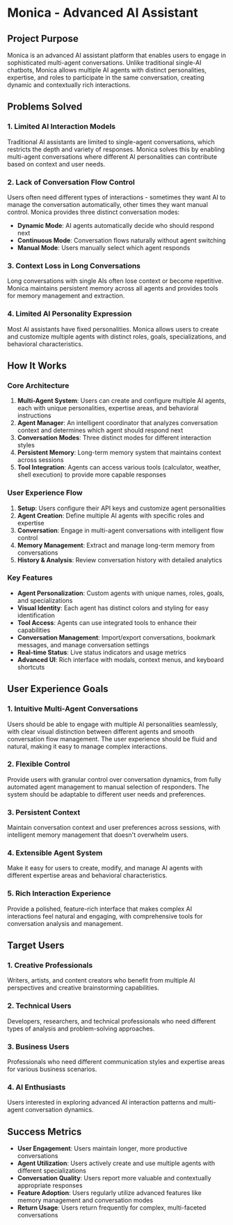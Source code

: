 # Monica - Advanced AI Assistant

## Project Purpose

Monica is an advanced AI assistant platform that enables users to engage in sophisticated multi-agent conversations. Unlike traditional single-AI chatbots, Monica allows multiple AI agents with distinct personalities, expertise, and roles to participate in the same conversation, creating dynamic and contextually rich interactions.

## Problems Solved

### 1. Limited AI Interaction Models
Traditional AI assistants are limited to single-agent conversations, which restricts the depth and variety of responses. Monica solves this by enabling multi-agent conversations where different AI personalities can contribute based on context and user needs.

### 2. Lack of Conversation Flow Control
Users often need different types of interactions - sometimes they want AI to manage the conversation automatically, other times they want manual control. Monica provides three distinct conversation modes:
- **Dynamic Mode**: AI agents automatically decide who should respond next
- **Continuous Mode**: Conversation flows naturally without agent switching
- **Manual Mode**: Users manually select which agent responds

### 3. Context Loss in Long Conversations
Long conversations with single AIs often lose context or become repetitive. Monica maintains persistent memory across all agents and provides tools for memory management and extraction.

### 4. Limited AI Personality Expression
Most AI assistants have fixed personalities. Monica allows users to create and customize multiple agents with distinct roles, goals, specializations, and behavioral characteristics.

## How It Works

### Core Architecture
1. **Multi-Agent System**: Users can create and configure multiple AI agents, each with unique personalities, expertise areas, and behavioral instructions
2. **Agent Manager**: An intelligent coordinator that analyzes conversation context and determines which agent should respond next
3. **Conversation Modes**: Three distinct modes for different interaction styles
4. **Persistent Memory**: Long-term memory system that maintains context across sessions
5. **Tool Integration**: Agents can access various tools (calculator, weather, shell execution) to provide more capable responses

### User Experience Flow
1. **Setup**: Users configure their API keys and customize agent personalities
2. **Agent Creation**: Define multiple AI agents with specific roles and expertise
3. **Conversation**: Engage in multi-agent conversations with intelligent flow control
4. **Memory Management**: Extract and manage long-term memory from conversations
5. **History & Analysis**: Review conversation history with detailed analytics

### Key Features
- **Agent Personalization**: Custom agents with unique names, roles, goals, and specializations
- **Visual Identity**: Each agent has distinct colors and styling for easy identification
- **Tool Access**: Agents can use integrated tools to enhance their capabilities
- **Conversation Management**: Import/export conversations, bookmark messages, and manage conversation settings
- **Real-time Status**: Live status indicators and usage metrics
- **Advanced UI**: Rich interface with modals, context menus, and keyboard shortcuts

## User Experience Goals

### 1. Intuitive Multi-Agent Conversations
Users should be able to engage with multiple AI personalities seamlessly, with clear visual distinction between different agents and smooth conversation flow management. The user experience should be fluid and natural, making it easy to manage complex interactions.

### 2. Flexible Control
Provide users with granular control over conversation dynamics, from fully automated agent management to manual selection of responders. The system should be adaptable to different user needs and preferences.

### 3. Persistent Context
Maintain conversation context and user preferences across sessions, with intelligent memory management that doesn't overwhelm users.

### 4. Extensible Agent System
Make it easy for users to create, modify, and manage AI agents with different expertise areas and behavioral characteristics.

### 5. Rich Interaction Experience
Provide a polished, feature-rich interface that makes complex AI interactions feel natural and engaging, with comprehensive tools for conversation analysis and management.

## Target Users

### 1. Creative Professionals
Writers, artists, and content creators who benefit from multiple AI perspectives and creative brainstorming capabilities.

### 2. Technical Users
Developers, researchers, and technical professionals who need different types of analysis and problem-solving approaches.

### 3. Business Users
Professionals who need different communication styles and expertise areas for various business scenarios.

### 4. AI Enthusiasts
Users interested in exploring advanced AI interaction patterns and multi-agent conversation dynamics.

## Success Metrics

- **User Engagement**: Users maintain longer, more productive conversations
- **Agent Utilization**: Users actively create and use multiple agents with different specializations
- **Conversation Quality**: Users report more valuable and contextually appropriate responses
- **Feature Adoption**: Users regularly utilize advanced features like memory management and conversation modes
- **Return Usage**: Users return frequently for complex, multi-faceted conversations